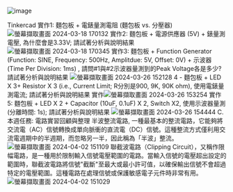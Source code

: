 
![image](https://github.com/Damn-666/EC2024/assets/162285202/59e31222-ede8-460d-8b8a-a2bef976ed15)

Tinkercad
實作1: 麵包板 + 電錶量測電阻 (麵包板 vs. 分壓器)
![螢幕擷取畫面 2024-03-18 170132](https://github.com/Damn-666/EC2024/assets/162285202/ac2a6199-52ed-462c-ad34-edad2f92a4a6)
實作2: 麵包板 + 電源供應器 (5V) + 錶量測電壓, 為什麼會是3.33V; 請試著分析與說明結果
![螢幕擷取畫面 2024-03-18 170345](https://github.com/Damn-666/EC2024/assets/162285202/9bfe592b-3319-46e2-8268-5205817c37f4)
實作3: 麵包板 + Function Generator (Function: SINE, Frequency: 500Hz, Amplitdue: 5V, Offset: 0V) + 示波器 (Time Per Division: 1ms) , 請問#1與#2示波器量測到的Peak Voltage各是多少? 請試著分析與說明結果
![螢幕擷取畫面 2024-03-26 152128](https://github.com/Damn-666/EC2024/assets/162285202/f7e52ef6-c620-44ca-8463-0de2fb65cf58)
4 - 麵包板 + LED X 3+ Resistor X 3 (i.e., Current Limit; R分別是900, 9K, 90K ohm), 使用電錶量測電流; 請試著分析與說明結果
實作![螢幕擷取畫面 2024-03-26 153254](https://github.com/Damn-666/EC2024/assets/162285202/c81578c6-6b92-4ede-b24c-cd516543a973)
實作5: 麵包板 + LED X 2 + Capacitor (10uF, 0.1uF) X 2, Switch X2, 使用示波器量測 (分離時間: 1s); 請試著分析與說明結果
![螢幕擷取畫面 2024-03-26 154444](https://github.com/Damn-666/EC2024/assets/162285202/456476fd-fa45-477d-8386-6c1aa24da521)
C. 本週任務: 電路實習回顧與整理
半波整流電路,  一種最基本的整流電路，它能夠將交流電（AC）信號轉換成單向脈衝的直流電（DC）信號。這種整流方式僅利用交流電週期中的半週期，而忽略另一半，因此稱為「半波」整流。
![螢幕擷取畫面 2024-04-02 151109](https://github.com/Damn-666/EC2024/assets/162285202/42166c13-a707-462b-baea-04e5877c5c4f)
聯截波電路（Clipping Circuit），又稱作限幅電路，是一種用於限制輸入信號電壓範圍的電路。當輸入信號的電壓超出設定的範圍時，聯截波電路將信號"截斷"至最大或最小許可值，以確保輸出信號不會超過特定的電壓範圍。這種電路在處理信號或保護敏感電子元件時非常有用。
![螢幕擷取畫面 2024-04-02 151029](https://github.com/Damn-666/EC2024/assets/162285202/5f393827-3c54-4c3e-8846-4e0cf80fc93b)







